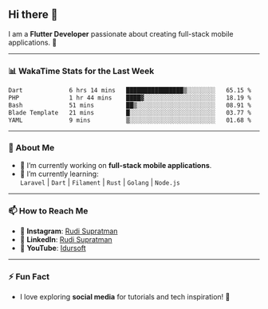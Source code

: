 ## Hi there 👋

I am a **Flutter Developer** passionate about creating full-stack mobile applications. 🚀

---

### 📊 WakaTime Stats for the Last Week
<!--START_SECTION:waka-->

```txt
Dart             6 hrs 14 mins   ████████████████▒░░░░░░░░   65.15 %
PHP              1 hr 44 mins    ████▓░░░░░░░░░░░░░░░░░░░░   18.19 %
Bash             51 mins         ██▒░░░░░░░░░░░░░░░░░░░░░░   08.91 %
Blade Template   21 mins         █░░░░░░░░░░░░░░░░░░░░░░░░   03.77 %
YAML             9 mins          ▒░░░░░░░░░░░░░░░░░░░░░░░░   01.68 %
```

<!--END_SECTION:waka-->

---

### 🌱 About Me
- 🔭 I’m currently working on **full-stack mobile applications**.
- 🌱 I’m currently learning:  
  `Laravel` | `Dart` | `Filament` | `Rust` | `Golang` | `Node.js`

---

### 📫 How to Reach Me
- 💬 **Instagram**: [Rudi Supratman](https://www.instagram.com/rudisupratman97)  
- 💼 **LinkedIn**: [Rudi Supratman](https://www.linkedin.com/in/rudi-supratman-324233281)  
- 🎥 **YouTube**: [Idursoft](https://www.youtube.com/@adde5863)

---

### ⚡ Fun Fact
- I love exploring **social media** for tutorials and tech inspiration! 🎥
